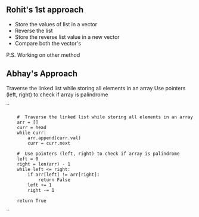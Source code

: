 ## Rohit's 1st approach
- Store the values of list in a vector
- Reverse the list
- Store the reverse list value in a new vector
- Compare both the vector's

P.S. Working on other method


## Abhay's Approach
  Traverse the linked list while storing all elements in an array
  Use pointers (left, right) to check if array is palindrome

  ``

        #  Traverse the linked list while storing all elements in an array
        arr = []
        curr = head
        while curr:
            arr.append(curr.val)
            curr = curr.next

        #  Use pointers (left, right) to check if array is palindrome
        left = 0
        right = len(arr) - 1
        while left <= right:
            if arr[left] != arr[right]:
                return False
            left += 1
            right -= 1

        return True
  ``
